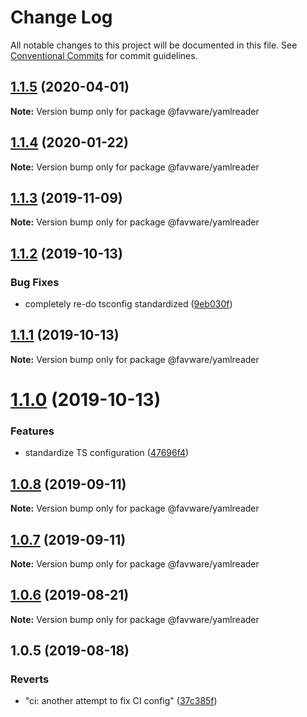 # Change Log

All notable changes to this project will be documented in this file.
See [Conventional Commits](https://conventionalcommits.org) for commit guidelines.

## [1.1.5](https://github.com/favware/node-packages/compare/@favware/yamlreader@1.1.4...@favware/yamlreader@1.1.5) (2020-04-01)

**Note:** Version bump only for package @favware/yamlreader

## [1.1.4](https://github.com/favware/node-packages/compare/@favware/yamlreader@1.1.3...@favware/yamlreader@1.1.4) (2020-01-22)

**Note:** Version bump only for package @favware/yamlreader

## [1.1.3](https://github.com/favware/node-packages/compare/@favware/yamlreader@1.1.2...@favware/yamlreader@1.1.3) (2019-11-09)

**Note:** Version bump only for package @favware/yamlreader

## [1.1.2](https://github.com/favware/node-packages/compare/@favware/yamlreader@1.1.1...@favware/yamlreader@1.1.2) (2019-10-13)

### Bug Fixes

- completely re-do tsconfig standardized ([9eb030f](https://github.com/favware/node-packages/commit/9eb030fdf1deb75d5ae8b273d0e9c359bcb985a1))

## [1.1.1](https://github.com/favware/node-packages/compare/@favware/yamlreader@1.1.0...@favware/yamlreader@1.1.1) (2019-10-13)

**Note:** Version bump only for package @favware/yamlreader

# [1.1.0](https://github.com/favware/node-packages/compare/@favware/yamlreader@1.0.8...@favware/yamlreader@1.1.0) (2019-10-13)

### Features

- standardize TS configuration ([47696f4](https://github.com/favware/node-packages/commit/47696f4e1dd2632b305ff9789cdd6c473fa709ca))

## [1.0.8](https://github.com/favware/node-packages/compare/@favware/yamlreader@1.0.7...@favware/yamlreader@1.0.8) (2019-09-11)

**Note:** Version bump only for package @favware/yamlreader

## [1.0.7](https://github.com/favware/node-packages/compare/@favware/yamlreader@1.0.6...@favware/yamlreader@1.0.7) (2019-09-11)

**Note:** Version bump only for package @favware/yamlreader

## [1.0.6](https://github.com/favware/node-packages/compare/@favware/yamlreader@1.0.5...@favware/yamlreader@1.0.6) (2019-08-21)

**Note:** Version bump only for package @favware/yamlreader

## 1.0.5 (2019-08-18)

### Reverts

- "ci: another attempt to fix CI config" ([37c385f](https://github.com/favware/node-packages/commit/37c385f))
